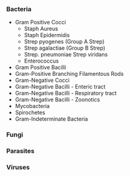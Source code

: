 ### Bacteria
- Gram Positive Cocci
	- Staph Aureus
	- Staph Epidermidis
	- Strep pyogenes (Group A Strep)
	- Strep agalactiae (Group B Strep)
	- Strep. pneumoniae Strep viridans
	- Enterococcus
- Gram Positive Bacilli
- Gram-Positive Branching Filamentous Rods
- Gram-Negative Cocci
- Gram-Negative Bacilli - Enteric tract
- Gram-Negative Bacilli - Respiratory tract
- Gram-Negative Bacilli - Zoonotics
- Mycobacteria
- Spirochetes
- Gram-Indeterminate Bacteria
### Fungi
### Parasites
### Viruses